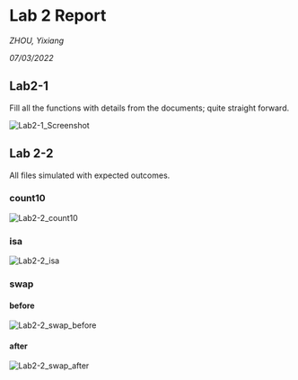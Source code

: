 # Lab 2 Report

*ZHOU, Yixiang*

*07/03/2022*

## Lab2-1

Fill all the functions with details from the documents; quite straight forward.

![Lab2-1_Screenshot](C:\Users\zepto\OneDrive\Desktop\Lab2\Lab2-1_Screenshot.png)

## Lab 2-2

All files simulated with expected outcomes.

### count10



![Lab2-2_count10](C:\Users\zepto\OneDrive\Desktop\Lab2\Lab2-2_count10.png)

### isa

![Lab2-2_isa](C:\Users\zepto\OneDrive\Desktop\Lab2\Lab2-2_isa.png)

### swap

#### before

![Lab2-2_swap_before](C:\Users\zepto\OneDrive\Desktop\Lab2\Lab2-2_swap_before.png)

#### after

![Lab2-2_swap_after](C:\Users\zepto\OneDrive\Desktop\Lab2\Lab2-2_swap_after.png)